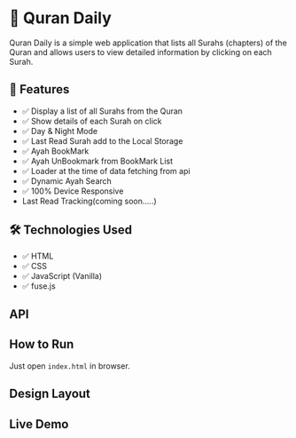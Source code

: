 # 📖 Quran Daily
Quran Daily is a simple web application that lists all Surahs (chapters) of the Quran and allows users to view detailed information by clicking on each Surah.

## 🚀 Features
- ✅ Display a list of all Surahs from the Quran
- ✅ Show details of each Surah on click
- ✅ Day & Night Mode
- ✅ Last Read Surah add to the Local Storage
- ✅ Ayah BookMark
- ✅ Ayah UnBookmark from BookMark List
- ✅ Loader at the time of data fetching from api
- ✅ Dynamic Ayah Search
- ✅ 100% Device Responsive
- Last Read Tracking(coming soon.....)


## 🛠️ Technologies Used

- ✅ HTML
- ✅ CSS
- ✅ JavaScript (Vanilla)
- ✅ fuse.js

## API 
## How to Run
Just open `index.html` in browser.

## Design Layout

## Live Demo